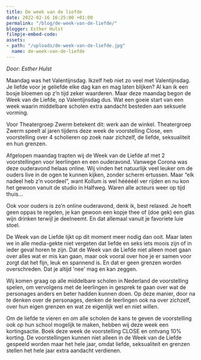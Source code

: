 ```yaml
---
title: De week van de liefde
date: 2022-02-16 16:25:00 +01:00
permalink: "/blog/de-week-van-de-liefde/"
blogger: Esther Hulst
filmpje-embed-code: 
assets:
- path: "/uploads/de-week-van-de-liefde.jpg"
  name: de-week-van-de-liefde
---
```


*Door: Esther Hulst*

Maandag was het Valentijnsdag. Ikzelf heb niet zo veel met Valentijnsdag. Je liefde voor je geliefde elke dag kan en mag laten blijken? Al kan ik een bosje bloemen op z’n tijd zeker waarderen. Maar deze maandag begon de Week van de Liefde, op Valentijnsdag dus. Wat een goeie start van een week waarin middelbare scholen extra aandacht besteden aan seksuele vorming.

Voor Theatergroep Zwerm betekent dit: werk aan de winkel. Theatergroep Zwerm speelt al jaren tijdens deze week de voorstelling Close, een voorstelling over 4 scholieren op zoek naar zichzelf, de liefde, seksualiteit en hun grenzen.

Afgelopen maandag trapten wij de Week van de Liefde af met 2 voorstellingen voor leerlingen en een ouderavond. Vanwege Corona was deze ouderavond helaas online. Wij vinden het natuurlijk veel leuker om de ouders live in de ogen te kunnen kijken, zonder scherm ertussen. Maar “elk nadeel heb z’n voordeel”, want Kollum is wel hééééél ver rijden en nu kon het gewoon vanuit de studio in Halfweg. Waren alle acteurs weer op tijd thuis...

Ook voor ouders is zo’n online ouderavond, denk ik, best relaxed. Je hoeft geen oppas te regelen, je kan gewoon een kopje thee of (doe gek) een glas wijn drinken terwijl je deelneemt. En dat allemaal vanuit je favoriete luie stoel.

De Week van de Liefde lijkt op dit moment meer nodig dan ooit. Maar laten we in alle media-gekte niet vergeten dat liefde en seks iets moois zijn of in ieder geval horen te zijn. Dat de Week van de Liefde niet alleen moet gaan over alles wat er mis kan gaan, maar ook vooral over hoe je er samen voor zorgt dat het fijn, leuk en spannend is. En dat er geen grenzen worden overschreden. Dat je altijd 'nee' mag en kan zeggen. 

Wij komen graag op alle middelbare scholen in Nederland de voorstelling spelen, om vervolgens met de leerlingen in gesprek te gaan over wat de personages anders en beter hadden kunnen doen. Op deze manier, door na te denken over de personages, denken de leerlingen ook na over zichzelf, over hun eigen grenzen en wat ze eigenlijk wel en niet willen. 

Om de liefde te vieren en om alle scholen de kans te geven de voorstelling ook op hun school mogelijk te maken, hebben wij deze week een kortingsactie. Boek deze week de voorstelling CLOSE en ontvang 10% korting. De voorstellingen kunnen niet alleen in de Week van de Liefde gespeeld worden maar het hele jaar, omdat liefde, seksualiteit en grenzen stellen het hele jaar extra aandacht verdienen.
